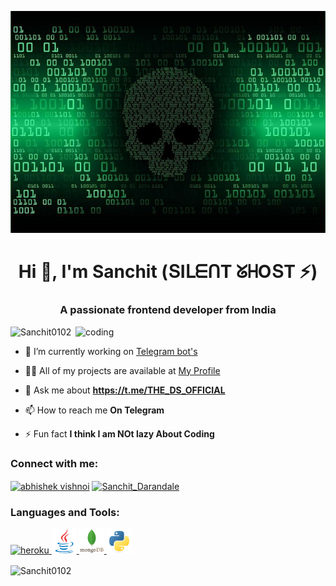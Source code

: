 
![logo](https://github.com/Sanchit0102/Sanchit0102/blob/main/3d20326bdcf5b34c8831228e10df359a.jpg)

<h1 align="center">Hi 👋, I'm Sanchit (ՏIᒪᗴᑎT ᘜᕼOՏT ⚡️)</h1>
<h3 align="center">A passionate frontend developer from India</h3>

<img align="right" alt="coding" width="400" src="https://user-images.githubusercontent.com/55389276/140866485-8fb1c876-9a8f-4d6a-98dc-08c4981eaf70.gif">
<p align="left"> <img src="https://komarev.com/ghpvc/?username=Sanchit0102&label=Profile%20views&color=0e75b6&style=flat" alt="Sanchit0102" /> </p>

- 🔭 I’m currently working on [Telegram bot's](https://t.me/THE_DS_OFFICIAL)

- 👨‍💻 All of my projects are available at [My Profile]([https://t.me/Bishnoi_botz](https://github.com/Sanchit0102?tab=repositories))

- 💬 Ask me about **https://t.me/THE_DS_OFFICIAL**

- 📫 How to reach me **On Telegram**

- ⚡ Fun fact **I think I am NOt lazy About Coding**

<h3 align="left">Connect with me:</h3>
<p align="left">
<a href="https://linkedin.com/in/abhishek vishnoi" target="blank"><img align="center" src="https://raw.githubusercontent.com/rahuldkjain/github-profile-readme-generator/master/src/images/icons/Social/telegram-in-alt.svg" alt="abhishek vishnoi" height="30" width="40" /></a>
<a href="https://instagram.com/Sanchit_Darandale" target="blank"><img align="center" src="https://raw.githubusercontent.com/rahuldkjain/github-profile-readme-generator/master/src/images/icons/Social/instagram.svg" alt="Sanchit_Darandale" height="30" width="40" /></a>
</p>

<h3 align="left">Languages and Tools:</h3>
<p align="left"> <a href="https://heroku.com" target="_blank" rel="noreferrer"> <img src="https://www.vectorlogo.zone/logos/heroku/heroku-icon.svg" alt="heroku" width="40" height="40"/> </a> <a href="https://www.java.com" target="_blank" rel="noreferrer"> <img src="https://raw.githubusercontent.com/devicons/devicon/master/icons/java/java-original.svg" alt="java" width="40" height="40"/> </a> <a href="https://www.mongodb.com/" target="_blank" rel="noreferrer"> <img src="https://raw.githubusercontent.com/devicons/devicon/master/icons/mongodb/mongodb-original-wordmark.svg" alt="mongodb" width="40" height="40"/> </a> <a href="https://www.python.org" target="_blank" rel="noreferrer"> <img src="https://raw.githubusercontent.com/devicons/devicon/master/icons/python/python-original.svg" alt="python" width="40" height="40"/> </a> </p>

<p><img align="center" src="https://github-readme-streak-stats.herokuapp.com/?user=Sanchit0102&" alt="Sanchit0102" /></p>














